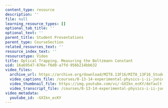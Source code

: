 ```yaml
---
content_type: resource
description: ''
file: null
learning_resource_types: []
optional_tab_title: ''
optional_text: ''
parent_title: Student Presentations
parent_type: CourseSection
related_resources_text: ''
resource_index_text: ''
resourcetype: Video
title: Optical Trapping. Measuring the Boltzmann Constant
uid: 16a69547-876e-f6d0-a7fd-956b214bb632
video_files:
  archive_url: https://archive.org/download/MIT8.13F16/MIT8_13F16_StudentPresentations_2_300k.mp4
  video_captions_file: /courses/8-13-14-experimental-physics-i-ii-junior-lab-fall-2016-spring-2017/72e185c1aa0a56d7ba371fd0b34df64e_-GXIkn_ecKY.vtt
  video_thumbnail_file: https://img.youtube.com/vi/-GXIkn_ecKY/default.jpg
  video_transcript_file: /courses/8-13-14-experimental-physics-i-ii-junior-lab-fall-2016-spring-2017/f4fd91f7004c586d26414c6ff6b9b2e1_-GXIkn_ecKY.pdf
video_metadata:
  youtube_id: -GXIkn_ecKY
---
```


